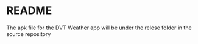 # README #
The apk file for the DVT Weather app will be under the relese folder in the source repository